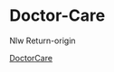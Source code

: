 # Doctor-Care
Nlw Return-origin

<a href="https://doctor-care-felipeleopoldino.netlify.app/">DoctorCare</a>
